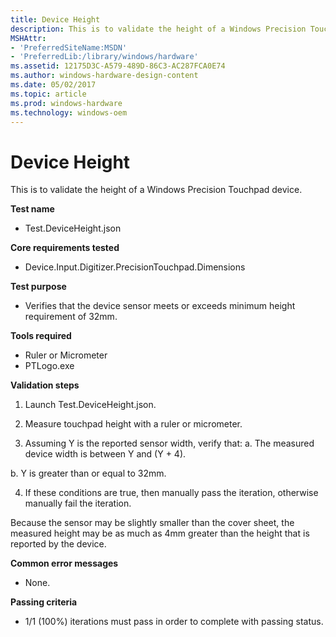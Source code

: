 ```yaml
---
title: Device Height
description: This is to validate the height of a Windows Precision Touchpad device.
MSHAttr:
- 'PreferredSiteName:MSDN'
- 'PreferredLib:/library/windows/hardware'
ms.assetid: 12175D3C-A579-489D-86C3-AC287FCA0E74
ms.author: windows-hardware-design-content
ms.date: 05/02/2017
ms.topic: article
ms.prod: windows-hardware
ms.technology: windows-oem
---
```


# Device Height


This is to validate the height of a Windows Precision Touchpad device.

**Test name**

-   Test.DeviceHeight.json

**Core requirements tested**

-   Device.Input.Digitizer.PrecisionTouchpad.Dimensions

**Test purpose**

-   Verifies that the device sensor meets or exceeds minimum height requirement of 32mm.

**Tools required**

-   Ruler or Micrometer
-   PTLogo.exe

**Validation steps**

1. Launch Test.DeviceHeight.json.

2. Measure touchpad height with a ruler or micrometer.

3. Assuming Y is the reported sensor width, verify that:
a. The measured device width is between Y and (Y + 4).

b. Y is greater than or equal to 32mm.

4. If these conditions are true, then manually pass the iteration, otherwise manually fail the iteration.

Because the sensor may be slightly smaller than the cover sheet, the measured height may be as much as 4mm greater than the height that is reported by the device.

**Common error messages**

-   None.

**Passing criteria**

-   1/1 (100%) iterations must pass in order to complete with passing status.

 

 






